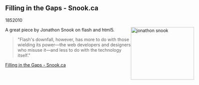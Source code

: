 <article><h1>Filling in the Gaps - Snook.ca</h1><time><span class="day">18</span><span class="month">5</span><span class="year">2010</span></time><p><img src="http://wnas.nl/user/files/hedcut_20100518012259.png" alt="jonathon snook" title="hedcut.png" border="0" width="202" height="169" style="float:right;margin-right:-100px" />A great piece by Jonathon Snook on flash and html5.</p><blockquote><p>"Flash's downfall, however, has more to do with those wielding its power—the web developers and designers who misuse it—and less to do with the technology itself."</p></blockquote><p><a href="http://snook.ca/archives/opinion/filling-in-the-gaps">Filling in the Gaps - Snook.ca</a></p></article>